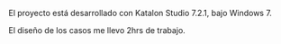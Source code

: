 El proyecto está desarrollado con Katalon Studio 7.2.1, bajo Windows 7.

El diseño de los casos me llevo 2hrs de trabajo.
